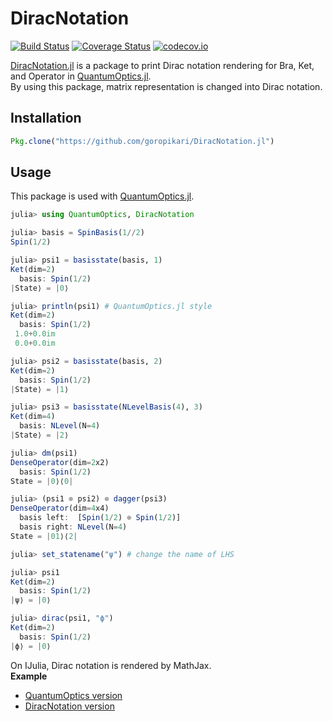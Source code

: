 # DiracNotation

[![Build Status](https://travis-ci.org/goropikari/DiracNotation.jl.svg?branch=master)](https://travis-ci.org/goropikari/DiracNotation.jl)
[![Coverage Status](https://coveralls.io/repos/goropikari/DiracNotation.jl/badge.svg?branch=master&service=github)](https://coveralls.io/github/goropikari/DiracNotation.jl?branch=master)
[![codecov.io](http://codecov.io/github/goropikari/DiracNotation.jl/coverage.svg?branch=master)](http://codecov.io/github/goropikari/DiracNotation.jl?branch=master)

[DiracNotation.jl](https://github.com/qojulia/DiracNotation.jl) is a package to print Dirac notation rendering for Bra, Ket, and Operator in [QuantumOptics.jl](https://github.com/qojulia/QuantumOptics.jl).  
By using this package, matrix representation is changed into Dirac notation.

## Installation
```julia
Pkg.clone("https://github.com/goropikari/DiracNotation.jl")
```

## Usage
This package is used with [QuantumOptics.jl](https://github.com/qojulia/QuantumOptics.jl).
```julia
julia> using QuantumOptics, DiracNotation

julia> basis = SpinBasis(1//2)
Spin(1/2)

julia> psi1 = basisstate(basis, 1)
Ket(dim=2)
  basis: Spin(1/2)
|State⟩ = |0⟩

julia> println(psi1) # QuantumOptics.jl style
Ket(dim=2)
  basis: Spin(1/2)
 1.0+0.0im
 0.0+0.0im

julia> psi2 = basisstate(basis, 2)
Ket(dim=2)
  basis: Spin(1/2)
|State⟩ = |1⟩

julia> psi3 = basisstate(NLevelBasis(4), 3)
Ket(dim=4)
  basis: NLevel(N=4)
|State⟩ = |2⟩

julia> dm(psi1)
DenseOperator(dim=2x2)
  basis: Spin(1/2)
State = |0⟩⟨0|

julia> (psi1 ⊗ psi2) ⊗ dagger(psi3)
DenseOperator(dim=4x4)
  basis left:  [Spin(1/2) ⊗ Spin(1/2)]
  basis right: NLevel(N=4)
State = |01⟩⟨2|

julia> set_statename("ψ") # change the name of LHS

julia> psi1
Ket(dim=2)
  basis: Spin(1/2)
|ψ⟩ = |0⟩

julia> dirac(psi1, "ϕ")
Ket(dim=2)
  basis: Spin(1/2)
|ϕ⟩ = |0⟩
```


On IJulia, Dirac notation is rendered by MathJax.  
**Example**
- [QuantumOptics version](https://nbviewer.jupyter.org/github/goropikari/DiracNotation.jl/blob/master/examples/QuantumOptics.ipynb)
- [DiracNotation version](https://nbviewer.jupyter.org/github/goropikari/DiracNotation.jl/blob/master/examples/braket.ipynb)

